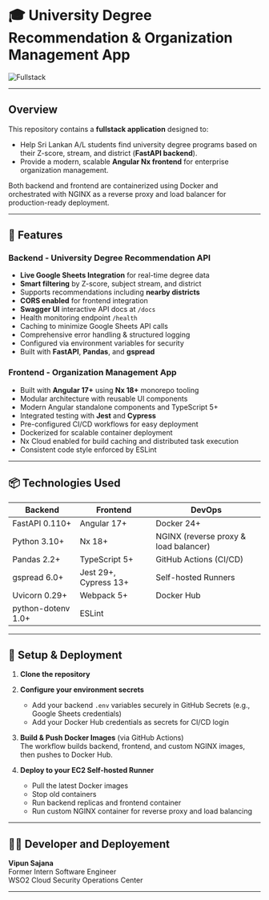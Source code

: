 # 🎓 University Degree Recommendation & Organization Management App

![Fullstack](https://img.shields.io/badge/Fullstack-FastAPI%20%2B%20Angular-blue?style=for-the-badge&logo=fastapi&logoColor=white)

---

## Overview

This repository contains a **fullstack application** designed to:

- Help Sri Lankan A/L students find university degree programs based on their Z-score, stream, and district (**FastAPI backend**).
- Provide a modern, scalable **Angular Nx frontend** for enterprise organization management.

Both backend and frontend are containerized using Docker and orchestrated with NGINX as a reverse proxy and load balancer for production-ready deployment.

---

## 🚀 Features

### Backend - University Degree Recommendation API

- **Live Google Sheets Integration** for real-time degree data
- **Smart filtering** by Z-score, subject stream, and district
- Supports recommendations including **nearby districts**
- **CORS enabled** for frontend integration
- **Swagger UI** interactive API docs at `/docs`
- Health monitoring endpoint `/health`
- Caching to minimize Google Sheets API calls
- Comprehensive error handling & structured logging
- Configured via environment variables for security
- Built with **FastAPI**, **Pandas**, and **gspread**

### Frontend - Organization Management App

- Built with **Angular 17+** using **Nx 18+** monorepo tooling
- Modular architecture with reusable UI components
- Modern Angular standalone components and TypeScript 5+
- Integrated testing with **Jest** and **Cypress**
- Pre-configured CI/CD workflows for easy deployment
- Dockerized for scalable container deployment
- Nx Cloud enabled for build caching and distributed task execution
- Consistent code style enforced by ESLint

---

## 📦 Technologies Used

| Backend                                | Frontend                              | DevOps                          |
|--------------------------------------|-------------------------------------|--------------------------------|
| FastAPI 0.110+                       | Angular 17+                         | Docker 24+                     |
| Python 3.10+                        | Nx 18+                             | NGINX (reverse proxy & load balancer) |
| Pandas 2.2+                        | TypeScript 5+                      | GitHub Actions (CI/CD)         |
| gspread 6.0+                       | Jest 29+, Cypress 13+              | Self-hosted Runners            |
| Uvicorn 0.29+                     | Webpack 5+                        | Docker Hub                    |
| python-dotenv 1.0+                  | ESLint                            |                                |

---

## 🔧 Setup & Deployment

1. **Clone the repository**

2. **Configure your environment secrets**  
   - Add your backend `.env` variables securely in GitHub Secrets (e.g., Google Sheets credentials)  
   - Add your Docker Hub credentials as secrets for CI/CD login

3. **Build & Push Docker Images** (via GitHub Actions)  
   The workflow builds backend, frontend, and custom NGINX images, then pushes to Docker Hub.

4. **Deploy to your EC2 Self-hosted Runner**  
   - Pull the latest Docker images  
   - Stop old containers  
   - Run backend replicas and frontend container  
   - Run custom NGINX container for reverse proxy and load balancing

---

## 🧑‍💻 Developer and Deployement

**Vipun Sajana**  
Former Intern Software Engineer  
WSO2 Cloud Security Operations Center  

---
